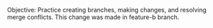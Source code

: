 Objective: Practice creating branches, making changes, and resolving merge conflicts.
This change was made in feature-b branch.

